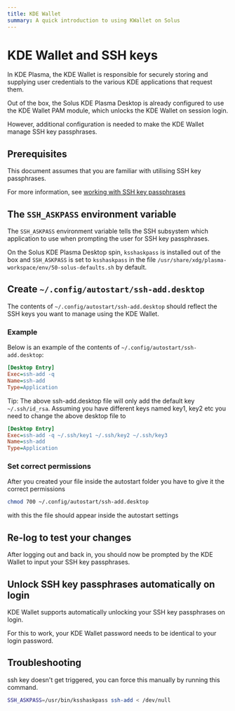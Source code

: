 ```yaml
---
title: KDE Wallet
summary: A quick introduction to using KWallet on Solus
---
```


# KDE Wallet and SSH keys

In KDE Plasma, the KDE Wallet is responsible for securely storing and supplying user credentials to the various KDE applications that request them.

Out of the box, the Solus KDE Plasma Desktop is already configured to use the KDE Wallet PAM module, which unlocks the KDE Wallet on session login.

However, additional configuration is needed to make the KDE Wallet manage SSH key passphrases.

## Prerequisites

This document assumes that you are familiar with utilising SSH key passphrases.

For more information, see [working with SSH key passphrases](https://docs.github.com/en/authentication/connecting-to-github-with-ssh/working-with-ssh-key-passphrases)

## The `SSH_ASKPASS` environment variable

The `SSH_ASKPASS` environment variable tells the SSH subsystem which application to use when prompting the user for SSH key passphrases.

On the Solus KDE Plasma Desktop spin, `ksshaskpass` is installed out of the box and `SSH_ASKPASS` is set to `ksshaskpass` in the file `/usr/share/xdg/plasma-workspace/env/50-solus-defaults.sh` by default.

## Create `~/.config/autostart/ssh-add.desktop`

The contents of `~/.config/autostart/ssh-add.desktop` should reflect the SSH keys you want to manage using the KDE Wallet.

### Example

Below is an example of the contents of `~/.config/autostart/ssh-add.desktop`:

```ini
[Desktop Entry]
Exec=ssh-add -q
Name=ssh-add
Type=Application
```

Tip: The above ssh-add.desktop file will only add the default key `~/.ssh/id_rsa`. Assuming you have different keys named key1, key2 etc you need to change the above desktop file to

```ini
[Desktop Entry]
Exec=ssh-add -q ~/.ssh/key1 ~/.ssh/key2 ~/.ssh/key3
Name=ssh-add
Type=Application
```

### Set correct permissions

After you created your file inside the autostart folder you have to give it the correct permissions

```bash
chmod 700 ~/.config/autostart/ssh-add.desktop
```

with this the file should appear inside the autostart settings

## Re-log to test your changes

After logging out and back in, you should now be prompted by the KDE Wallet to input your SSH key passphrases.

## Unlock SSH key passphrases automatically on login

KDE Wallet supports automatically unlocking your SSH key passphrases on login.

For this to work, your KDE Wallet password needs to be identical to your login password.

## Troubleshooting

ssh key doesn't get triggered, you can force this manually by running this command.

```bash
SSH_ASKPASS=/usr/bin/ksshaskpass ssh-add < /dev/null
```

